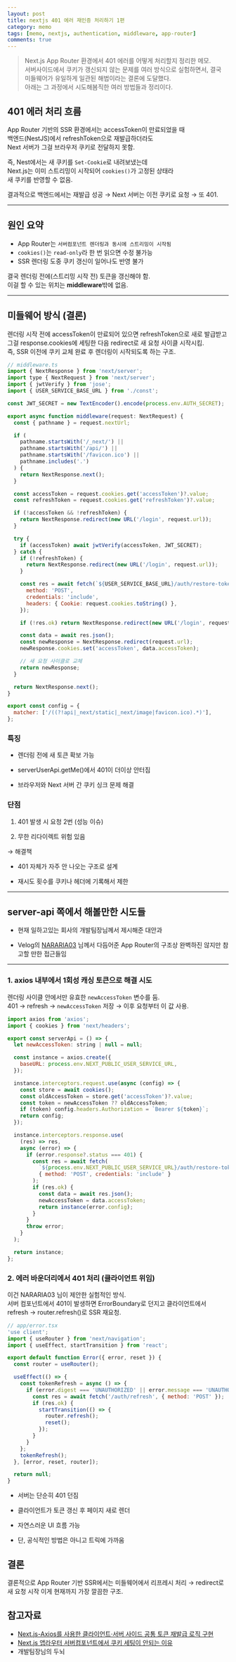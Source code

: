 ```yaml
---
layout: post
title: nextjs 401 에러 재인증 처리하기 1편
category: memo
tags: [memo, nextjs, authentication, middleware, app-router]
comments: true
---
```


<!-- @format -->

> Next.js App Router 환경에서 401 에러를 어떻게 처리할지 정리한 메모. <br/> 서버사이드에서 쿠키가 갱신되지 않는 문제를 여러 방식으로 실험하면서, 결국 미들웨어가 유일하게 일관된 해법이라는 결론에 도달했다. <br/> 아래는 그 과정에서 시도해봄직한 여러 방법들과 정리이다.

## 401 에러 처리 흐름

App Router 기반의 SSR 환경에서는 accessToken이 만료되었을 때 <br/>
백엔드(NestJS)에서 refreshToken으로 재발급하더라도<br/>
Next 서버가 그걸 브라우저 쿠키로 전달하지 못함.<br/>

즉, Nest에서는 새 쿠키를 `Set-Cookie`로 내려보냈는데<br/>
Next.js는 이미 스트리밍이 시작되어 `cookies()`가 고정된 상태라 <br/>
새 쿠키를 반영할 수 없음.<br/>

결과적으로 백엔드에서는 재발급 성공 → Next 서버는 이전 쿠키로 요청 → 또 401. <br/>

---

## 원인 요약

- App Router는 `서버컴포넌트 렌더링과 동시에 스트리밍이 시작됨`
- `cookies()`는 `read-only`라 한 번 읽으면 수정 불가능
- SSR 렌더링 도중 쿠키 갱신이 일어나도 반영 불가

결국 렌더링 전에(스트리밍 시작 전) 토큰을 갱신해야 함.  
이걸 할 수 있는 위치는 **middleware**밖에 없음.

---

## 미들웨어 방식 (결론)

렌더링 시작 전에 accessToken이 만료되어 있으면 refreshToken으로 새로 발급받고  
그걸 response.cookies에 세팅한 다음 redirect로 새 요청 사이클 시작시킴.  
즉, SSR 이전에 쿠키 교체 완료 후 렌더링이 시작되도록 하는 구조.

```js
// middleware.ts
import { NextResponse } from 'next/server';
import type { NextRequest } from 'next/server';
import { jwtVerify } from 'jose';
import { USER_SERVICE_BASE_URL } from './const';

const JWT_SECRET = new TextEncoder().encode(process.env.AUTH_SECRET);

export async function middleware(request: NextRequest) {
  const { pathname } = request.nextUrl;

  if (
    pathname.startsWith('/_next/') ||
    pathname.startsWith('/api/') ||
    pathname.startsWith('/favicon.ico') ||
    pathname.includes('.')
  ) {
    return NextResponse.next();
  }

  const accessToken = request.cookies.get('accessToken')?.value;
  const refreshToken = request.cookies.get('refreshToken')?.value;

  if (!accessToken && !refreshToken) {
    return NextResponse.redirect(new URL('/login', request.url));
  }

  try {
    if (accessToken) await jwtVerify(accessToken, JWT_SECRET);
  } catch {
    if (!refreshToken) {
      return NextResponse.redirect(new URL('/login', request.url));
    }

    const res = await fetch(`${USER_SERVICE_BASE_URL}/auth/restore-token`, {
      method: 'POST',
      credentials: 'include',
      headers: { Cookie: request.cookies.toString() },
    });

    if (!res.ok) return NextResponse.redirect(new URL('/login', request.url));

    const data = await res.json();
    const newResponse = NextResponse.redirect(request.url);
    newResponse.cookies.set('accessToken', data.accessToken);

    // 새 요청 사이클로 교체
    return newResponse;
  }

  return NextResponse.next();
}

export const config = {
  matcher: ['/((?!api|_next/static|_next/image|favicon.ico).*)'],
};
```

### 특징

- 렌더링 전에 새 토큰 확보 가능

- serverUserApi.getMe()에서 401이 더이상 안터짐

- 브라우저와 Next 서버 간 쿠키 싱크 문제 해결

### 단점

1. 401 발생 시 요청 2번 (성능 이슈)

2. 무한 리다이렉트 위험 있음

→ 해결책

- 401 자체가 자주 안 나오는 구조로 설계

- 재시도 횟수를 쿠키나 헤더에 기록해서 제한

---

## server-api 쪽에서 해볼만한 시도들

- 현재 일하고있는 회사의 개발팀장님께서 제시해준 대안과

- Velog의 [NARARIA03](https://velog.io/@hyeonseong0305/Next.js-Axios%EB%A5%BC-%EC%82%AC%EC%9A%A9%ED%95%9C-%ED%81%B4%EB%9D%BC%EC%9D%B4%EC%96%B8%ED%8A%B8%EC%84%9C%EB%B2%84-%EC%82%AC%EC%9D%B4%EB%93%9C-%EA%B3%B5%ED%86%B5-%ED%86%A0%ED%81%B0-%EC%9E%AC%EB%B0%9C%EA%B8%89-%EB%A1%9C%EC%A7%81-%EA%B5%AC%ED%98%84) 님께서 다듬어준 App Router의 구조상 완벽하진 않지만 참고할 만한 접근들임

---

### 1. axios 내부에서 1회성 캐싱 토큰으로 해결 시도

렌더링 사이클 안에서만 유효한 `newAccessToken` 변수를 둠.  
401 → refresh → `newAccessToken` 저장 → 이후 요청부터 이 값 사용.

```js
import axios from 'axios';
import { cookies } from 'next/headers';

export const serverApi = () => {
  let newAccessToken: string | null = null;

  const instance = axios.create({
    baseURL: process.env.NEXT_PUBLIC_USER_SERVICE_URL,
  });

  instance.interceptors.request.use(async (config) => {
    const store = await cookies();
    const oldAccessToken = store.get('accessToken')?.value;
    const token = newAccessToken ?? oldAccessToken;
    if (token) config.headers.Authorization = `Bearer ${token}`;
    return config;
  });

  instance.interceptors.response.use(
    (res) => res,
    async (error) => {
      if (error.response?.status === 401) {
        const res = await fetch(
          `${process.env.NEXT_PUBLIC_USER_SERVICE_URL}/auth/restore-token`,
          { method: 'POST', credentials: 'include' }
        );
        if (res.ok) {
          const data = await res.json();
          newAccessToken = data.accessToken;
          return instance(error.config);
        }
      }
      throw error;
    }
  );

  return instance;
};
```

### 2. 에러 바운더리에서 401 처리 (클라이언트 위임)

이건 NARARIA03 님이 제안한 실험적인 방식.<br/>
서버 컴포넌트에서 401이 발생하면 ErrorBoundary로 던지고
클라이언트에서 refresh → router.refresh()로 SSR 재요청.

```js
// app/error.tsx
'use client';
import { useRouter } from 'next/navigation';
import { useEffect, startTransition } from 'react';

export default function Error({ error, reset }) {
  const router = useRouter();

  useEffect(() => {
    const tokenRefresh = async () => {
      if (error.digest === 'UNAUTHORIZED' || error.message === 'UNAUTHORIZED') {
        const res = await fetch('/auth/refresh', { method: 'POST' });
        if (res.ok) {
          startTransition(() => {
            router.refresh();
            reset();
          });
        }
      }
    };
    tokenRefresh();
  }, [error, reset, router]);

  return null;
}
```

- 서버는 단순히 401 던짐

- 클라이언트가 토큰 갱신 후 페이지 새로 렌더

- 자연스러운 UI 흐름 가능

- 단, 공식적인 방법은 아니고 트릭에 가까움

## 결론

결론적으로 App Router 기반 SSR에서는
미들웨어에서 리프레시 처리 → redirect로 새 요청 시작
이게 현재까지 가장 깔끔한 구조.

## 참고자료

- [Next.js-Axios를 사용한 클라이언트·서버 사이드 공통 토큰 재발급 로직 구현](https://velog.io/@hyeonseong0305/Next.js-Axios%EB%A5%BC-%EC%82%AC%EC%9A%A9%ED%95%9C-%ED%81%B4%EB%9D%BC%EC%9D%B4%EC%96%B8%ED%8A%B8%EC%84%9C%EB%B2%84-%EC%82%AC%EC%9D%B4%EB%93%9C-%EA%B3%B5%ED%86%B5-%ED%86%A0%ED%81%B0-%EC%9E%AC%EB%B0%9C%EA%B8%89-%EB%A1%9C%EC%A7%81-%EA%B5%AC%ED%98%84)
- [Next.js 앱라우터 서버컴포넌트에서 쿠키 세팅이 안되는 이유](https://ianlog.me/blog/2024/server-component-cookie)
- 개발팀장님의 두뇌
